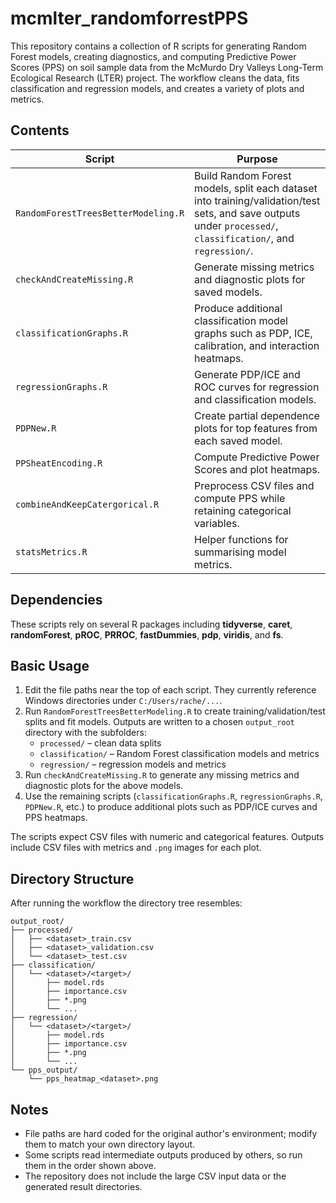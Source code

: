 # mcmlter_randomforrestPPS

This repository contains a collection of R scripts for generating Random Forest models, creating diagnostics, and computing Predictive Power Scores (PPS) on soil sample data from the McMurdo Dry Valleys Long-Term Ecological Research (LTER) project. The workflow cleans the data, fits classification and regression models, and creates a variety of plots and metrics.

## Contents

| Script | Purpose |
|-------|---------|
| `RandomForestTreesBetterModeling.R` | Build Random Forest models, split each dataset into training/validation/test sets, and save outputs under `processed/`, `classification/`, and `regression/`. |
| `checkAndCreateMissing.R` | Generate missing metrics and diagnostic plots for saved models. |
| `classificationGraphs.R` | Produce additional classification model graphs such as PDP, ICE, calibration, and interaction heatmaps. |
| `regressionGraphs.R` | Generate PDP/ICE and ROC curves for regression and classification models. |
| `PDPNew.R` | Create partial dependence plots for top features from each saved model. |
| `PPSheatEncoding.R` | Compute Predictive Power Scores and plot heatmaps. |
| `combineAndKeepCatergorical.R` | Preprocess CSV files and compute PPS while retaining categorical variables. |
| `statsMetrics.R` | Helper functions for summarising model metrics. |

## Dependencies
These scripts rely on several R packages including **tidyverse**, **caret**, **randomForest**, **pROC**, **PRROC**, **fastDummies**, **pdp**, **viridis**, and **fs**.

## Basic Usage
1. Edit the file paths near the top of each script. They currently reference Windows directories under `C:/Users/rache/...`.
2. Run `RandomForestTreesBetterModeling.R` to create training/validation/test splits and fit models. Outputs are written to a chosen `output_root` directory with the subfolders:
   - `processed/` &ndash; clean data splits
   - `classification/` &ndash; Random Forest classification models and metrics
   - `regression/` &ndash; regression models and metrics
3. Run `checkAndCreateMissing.R` to generate any missing metrics and diagnostic plots for the above models.
4. Use the remaining scripts (`classificationGraphs.R`, `regressionGraphs.R`, `PDPNew.R`, etc.) to produce additional plots such as PDP/ICE curves and PPS heatmaps.

The scripts expect CSV files with numeric and categorical features. Outputs include CSV files with metrics and `.png` images for each plot.

## Directory Structure
After running the workflow the directory tree resembles:

```
output_root/
├── processed/
│   ├── <dataset>_train.csv
│   ├── <dataset>_validation.csv
│   └── <dataset>_test.csv
├── classification/
│   └── <dataset>/<target>/
│       ├── model.rds
│       ├── importance.csv
│       ├── *.png
│       └── ...
├── regression/
│   └── <dataset>/<target>/
│       ├── model.rds
│       ├── importance.csv
│       ├── *.png
│       └── ...
└── pps_output/
    └── pps_heatmap_<dataset>.png
```

## Notes
- File paths are hard coded for the original author's environment; modify them to match your own directory layout.
- Some scripts read intermediate outputs produced by others, so run them in the order shown above.
- The repository does not include the large CSV input data or the generated result directories.
